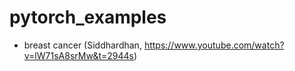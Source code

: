 # pytorch_examples

- breast cancer (Siddhardhan, https://www.youtube.com/watch?v=lW71sA8srMw&t=2944s)